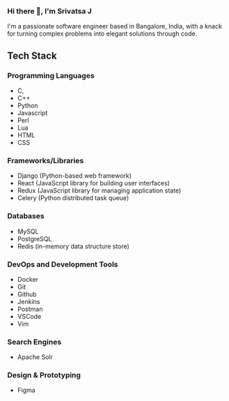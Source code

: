 ### Hi there 👋, I'm Srivatsa J

I'm a passionate software engineer based in Bangalore, India, with a knack for turning complex problems into elegant solutions through code.

## Tech Stack
### Programming Languages
-   C,
-   C++
-   Python
-   Javascript
-   Perl
-   Lua
-   HTML
-   CSS
### Frameworks/Libraries
-   Django (Python-based web framework)
-   React (JavaScript library for building user interfaces)
-   Redux (JavaScript library for managing application state)
-   Celery (Python distributed task queue)
### Databases
-   MySQL
-   PostgreSQL
-   Redis (in-memory data structure store)
### DevOps and Development Tools
-   Docker
-   Git
-   Github
-   Jenkins
-   Postman
-   VSCode
-   Vim

### Search Engines
-   Apache Solr
### Design & Prototyping
-   Figma